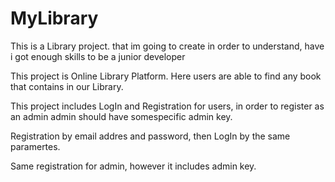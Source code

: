 # MyLibrary
This is a Library project. that im going to create in order to understand, have i got enough skills to be a junior developer

This project is Online Library Platform. Here users are able to find any book that contains in our Library.

This project includes LogIn and Registration for users, in order to register as an admin admin should have somespecific admin key.

Registration by email addres and password, then LogIn by the same paramertes.

Same registration for admin, however it includes admin key. 
